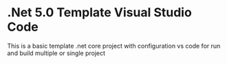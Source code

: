 # .Net 5.0 Template Visual Studio Code
This is a basic template .net core project with configuration vs code for run and build multiple or single project

